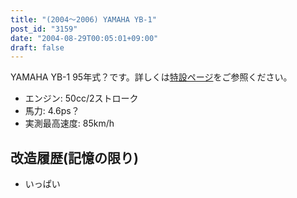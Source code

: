 ```yaml
---
title: "(2004～2006) YAMAHA YB-1"
post_id: "3159"
date: "2004-08-29T00:05:01+09:00"
draft: false
---
```



YAMAHA YB-1 95年式？です。詳しくは[特設ページ](/tag/yb-1)をご参照ください。

  * エンジン: 50cc/2ストローク
  * 馬力: 4.6ps？
  * 実測最高速度: 85km/h
## 改造履歴(記憶の限り)

  * いっぱい
